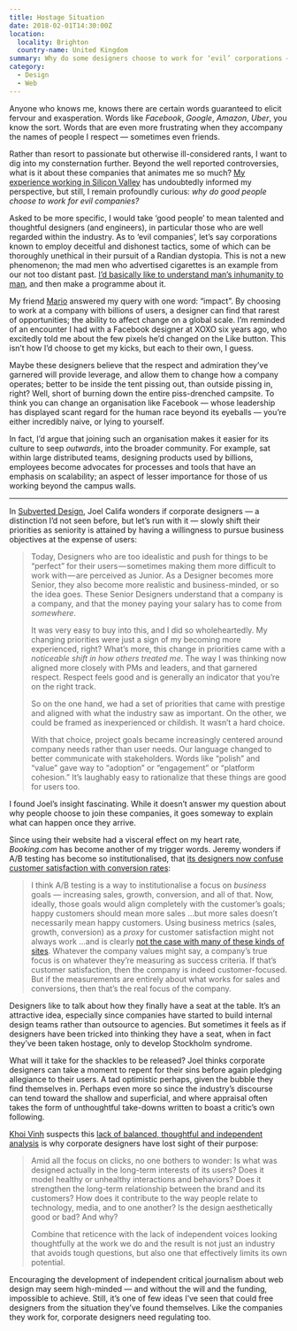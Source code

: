 ```yaml
---
title: Hostage Situation
date: 2018-02-01T14:30:00Z
location:
  locality: Brighton
  country-name: United Kingdom
summary: Why do some designers choose to work for ‘evil’ corporations — and what happens to them when they get there?
category:
  - Design
  - Web
---
```

Anyone who knows me, knows there are certain words guaranteed to elicit fervour and exasperation. Words like *Facebook*, *Google*, *Amazon*, *Uber*, you know the sort. Words that are even more frustrating when they accompany the names of people I respect — sometimes even friends.

Rather than resort to passionate but otherwise ill-considered rants, I want to dig into my consternation further. Beyond the well reported controversies, what is it about these companies that animates me so much? [My experience working in Silicon Valley][1] has undoubtedly informed my perspective, but still, I remain profoundly curious: *why do good people choose to work for evil companies?*

Asked to be more specific, I would take ‘good people’ to mean talented and thoughtful designers (and engineers), in particular those who are well regarded within the industry. As to ‘evil companies’, let’s say corporations known to employ deceitful and dishonest tactics, some of which can be thoroughly unethical in their pursuit of a Randian dystopia. This is not a new phenomenon; the mad men who advertised cigarettes is an example from our not too distant past. [I’d basically like to understand man’s inhumanity to man][2], and then make a programme about it.

My friend [Mario][3] answered my query with one word: “impact”. By choosing to work at a company with billions of users, a designer can find that rarest of opportunities; the ability to affect change on a global scale. I’m reminded of an encounter I had with a Facebook designer at XOXO six years ago, who excitedly told me about the few pixels he’d changed on the Like button. This isn’t how I’d choose to get my kicks, but each to their own, I guess.

Maybe these designers believe that the respect and admiration they’ve garnered will provide leverage, and allow them to change how a company operates; better to be inside the tent pissing out, than outside pissing in, right? Well, short of burning down the entire piss-drenched campsite. To think you can change an organisation like Facebook — whose leadership has displayed scant regard for the human race beyond its eyeballs — you’re either incredibly naive, or lying to yourself.

In fact, I’d argue that joining such an organisation makes it easier for its culture to seep *outwards*, into the broader community. For example, sat within large distributed teams, designing products used by billions, employees become advocates for processes and tools that have an emphasis on scalability; an aspect of lesser importance for those of us working beyond the campus walls.

***

In [Subverted Design][4], Joel Califa wonders if corporate designers — a distinction I’d not seen before, but let’s run with it — slowly shift their priorities as seniority is attained by having a willingness to pursue business objectives at the expense of users:

> Today, Designers who are too idealistic and push for things to be “perfect” for their users — sometimes making them more difficult to work with — are perceived as Junior. As a Designer becomes more Senior, they also become more realistic and business-minded, or so the idea goes. These Senior Designers understand that a company is a company, and that the money paying your salary has to come from *somewhere*.
>
> It was very easy to buy into this, and I did so wholeheartedly. My changing priorities were just a sign of my becoming more experienced, right? What’s more, this change in priorities came with a *noticeable shift in how others treated me*. The way I was thinking now aligned more closely with PMs and leaders, and that garnered respect. Respect feels good and is generally an indicator that you’re on the right track.
>
> So on the one hand, we had a set of priorities that came with prestige and aligned with what the industry saw as important. On the other, we could be framed as inexperienced or childish. It wasn’t a hard choice.
>
> With that choice, project goals became increasingly centered around company needs rather than user needs. Our language changed to better communicate with stakeholders. Words like “polish” and “value” gave way to “adoption” or “engagement” or “platform cohesion.” It’s laughably easy to rationalize that these things are good for users too.

I found Joel’s insight fascinating. While it doesn’t answer my question about why people choose to join these companies, it goes someway to explain what can happen once they arrive.

Since using their website had a visceral effect on my heart rate, *Booking.com* has become another of my trigger words. Jeremy wonders if A/B testing has become so institutionalised, that [its designers now confuse customer satisfaction with conversion rates][5]:

> I think A/B testing is a way to institutionalise a focus on *business* goals — increasing sales, growth, conversion, and all of that. Now, ideally, those goals would align completely with the customer’s goals; happy customers should mean more sales …but more sales doesn’t necessarily mean happy customers. Using business metrics (sales, growth, conversion) as a *proxy* for customer satisfaction might not always work …and is clearly [not the case with many of these kinds of sites][6]. Whatever the company values might say, a company’s true focus is on whatever they’re measuring as success criteria. If that’s customer satisfaction, then the company is indeed customer-focused. But if the measurements are entirely about what works for sales and conversions, then that’s the real focus of the company.

Designers like to talk about how they finally have a seat at the table. It’s an attractive idea, especially since companies have started to build internal design teams rather than outsource to agencies. But sometimes it feels as if designers have been tricked into thinking they have a seat, when in fact they’ve been taken hostage, only to develop Stockholm syndrome.

What will it take for the shackles to be released? Joel thinks corporate designers can take a moment to repent for their sins before again pledging allegiance to their users. A tad optimistic perhaps, given the bubble they find themselves in. Perhaps even more so since the industry’s discourse can tend toward the shallow and superficial, and where appraisal often takes the form of unthoughtful take-downs written to boast a critic’s own following.

[Khoi Vinh][7] suspects this [lack of balanced, thoughtful and independent analysis][8] is why corporate designers have lost sight of their purpose:

> Amid all the focus on clicks, no one bothers to wonder: Is what was designed actually in the long-term interests of its users? Does it model healthy or unhealthy interactions and behaviors? Does it strengthen the long-term relationship between the brand and its customers? How does it contribute to the way people relate to technology, media, and to one another? Is the design aesthetically good or bad? And why?
>
> Combine that reticence with the lack of independent voices looking thoughtfully at the work we do and the result is not just an industry that avoids tough questions, but also one that effectively limits its own potential.

Encouraging the development of independent critical journalism about web design may seem high-minded — and without the will and the funding, impossible to achieve. Still, it’s one of few ideas I’ve seen that could free designers from the situation they’ve found themselves. Like the companies they work for, corporate designers need regulating too.

[1]: /2015/12/peaceful_reflection
[2]: https://www.youtube.com/watch?v=m4T_4uLQ7e0&t=2m26s
[3]: http://www.marioandra.de
[4]: http://joelcalifa.com/blog/subverted-design/
[5]: https://adactio.com/journal/13109
[6]: https://www.bbc.co.uk/news/business-41769488
[7]: https://www.subtraction.com
[8]: https://www.fastcompany.com/90155005
